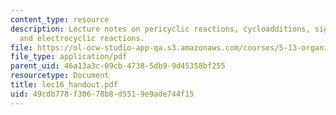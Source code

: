 ```yaml
---
content_type: resource
description: Lecture notes on pericyclic reactions, cycloadditions, sigmatropic rearrangements,
  and electrocyclic reactions.
file: https://ol-ocw-studio-app-qa.s3.amazonaws.com/courses/5-13-organic-chemistry-ii-fall-2003/49cdb778f30678b8d5519e9ade744f15_lec16_handout.pdf
file_type: application/pdf
parent_uid: 46a13a3c-09cb-4738-5db9-9d45358bf255
resourcetype: Document
title: lec16_handout.pdf
uid: 49cdb778-f306-78b8-d551-9e9ade744f15
---
```

